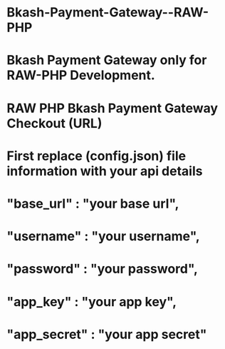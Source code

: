 # Bkash-Payment-Gateway--RAW-PHP
# Bkash Payment Gateway only for RAW-PHP Development.
# RAW PHP Bkash Payment Gateway Checkout (URL)
# First replace (config.json) file information with your api details
# "base_url" : "your base url",
# "username" : "your username",
# "password" : "your password",
# "app_key" : "your app key",
# "app_secret" : "your app secret"
